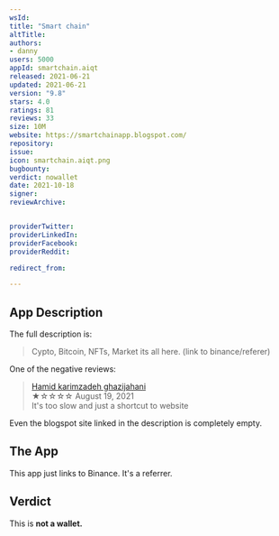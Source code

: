 ```yaml
---
wsId: 
title: "Smart chain"
altTitle: 
authors:
- danny
users: 5000
appId: smartchain.aiqt
released: 2021-06-21
updated: 2021-06-21
version: "9.8"
stars: 4.0
ratings: 81
reviews: 33
size: 10M
website: https://smartchainapp.blogspot.com/
repository: 
issue: 
icon: smartchain.aiqt.png
bugbounty: 
verdict: nowallet
date: 2021-10-18
signer: 
reviewArchive:


providerTwitter: 
providerLinkedIn: 
providerFacebook: 
providerReddit: 

redirect_from:

---
```



## App Description

The full description is:

> Cypto, Bitcoin, NFTs, Market its all here. (link to binance/referer)

One of the negative reviews:

> [Hamid karimzadeh ghazijahani](https://play.google.com/store/apps/details?id=smartchain.aiqt&reviewId=gp%3AAOqpTOGD1yMWrsKgYPCjsRa1c6UYafdDefQd8nqZWKc1UoncD8Rg30jpiHo0r0YhjRvxKP6srqYcYt9GxjPqKQ)<br>
  ★☆☆☆☆ August 19, 2021 <br>
      It's too slow and just a shortcut to website

Even the blogspot site linked in the description is completely empty.

## The App

This app just links to Binance. It's a referrer.

## Verdict

This is **not a wallet.**
